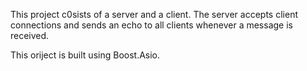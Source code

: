 This project c0sists of a server and a client.
The server accepts client connections and sends an echo to all clients whenever a message is received.

This oriject is built using Boost.Asio.
